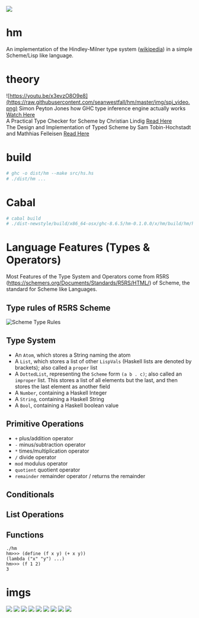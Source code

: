 ![](https://github.com/seanwestfall/hm/blob/master/img/hm.png)
# hm
An implementation of the Hindley-Milner type system ([wikipedia](https://en.wikipedia.org/wiki/Hindley%E2%80%93Milner_type_system)) in a simple Scheme/Lisp like language.

# theory
![https://youtu.be/x3evzO8O9e8](https://raw.githubusercontent.com/seanwestfall/hm/master/img/spj_video.png)
Simon Peyton Jones how GHC type inference engine actually works [Watch Here](https://youtu.be/x3evzO8O9e8)  
A Practical Type Checker for Scheme by Christian Lindig [Read Here](https://github.com/seanwestfall/scientific_papers/blob/master/papers/10.1.1.56.9923.pdf)  
The Design and Implementation of Typed Scheme by Sam Tobin-Hochstadt and Mathhias Felleisen [Read Here](https://github.com/seanwestfall/scientific_papers/blob/master/papers/popl08-thf.pdf)  

# build
```bash
# ghc -o dist/hm --make src/hs.hs
# ./dist/hm ...
```

# Cabal
```bash
# cabal build
# ./dist-newstyle/build/x86_64-osx/ghc-8.6.5/hm-0.1.0.0/x/hm/build/hm/hm
```

# Language Features (Types & Operators)
Most Features of the Type System and Operators come from R5RS (https://schemers.org/Documents/Standards/R5RS/HTML/) of Scheme, the standard for Scheme like Languages.

## Type rules of R5RS Scheme
![Scheme Type Rules](https://raw.githubusercontent.com/seanwestfall/hm/master/img/scheme_type_rules.png)

## Type System
* An `Atom`, which stores a String naming the atom
* A `List`, which stores a list of other `LispVals` (Haskell lists are denoted by brackets); also called a `proper` list
* A `DottedList`, representing the `Scheme` form `(a b . c)`; also called an `improper` list. This stores a list of all elements but the last, and then stores the last element as another field
* A `Number`, containing a Haskell Integer
* A `String`, containing a Haskell String
* A `Bool`, containing a Haskell boolean value

## Primitive Operations
* `+` plus/addition operator
* `-` minus/subtraction operator
* `*` times/multiplication operator
* `/` divide operator
* `mod` modulus operator
* `quotient` quotient operator
* `remainder` remainder operator / returns the remainder

## Conditionals

## List Operations

## Functions

```
./hm
hm>>> (define (f x y) (+ x y))
(lambda ("x" "y") ...)
hm>>> (f 1 2)
3
```

# imgs
![](https://raw.githubusercontent.com/seanwestfall/hm/master/img/img_1.png)
![](https://raw.githubusercontent.com/seanwestfall/hm/master/img/img_2.png)
![](https://raw.githubusercontent.com/seanwestfall/hm/master/img/img_3.png)
![](https://raw.githubusercontent.com/seanwestfall/hm/master/img/img_9.png)
![](https://raw.githubusercontent.com/seanwestfall/hm/master/img/img_4.png)
![](https://raw.githubusercontent.com/seanwestfall/hm/master/img/img_5.png)
![](https://raw.githubusercontent.com/seanwestfall/hm/master/img/img_6.png)
![](https://raw.githubusercontent.com/seanwestfall/hm/master/img/img_7.png)
![](https://raw.githubusercontent.com/seanwestfall/hm/master/img/img_8.png)
